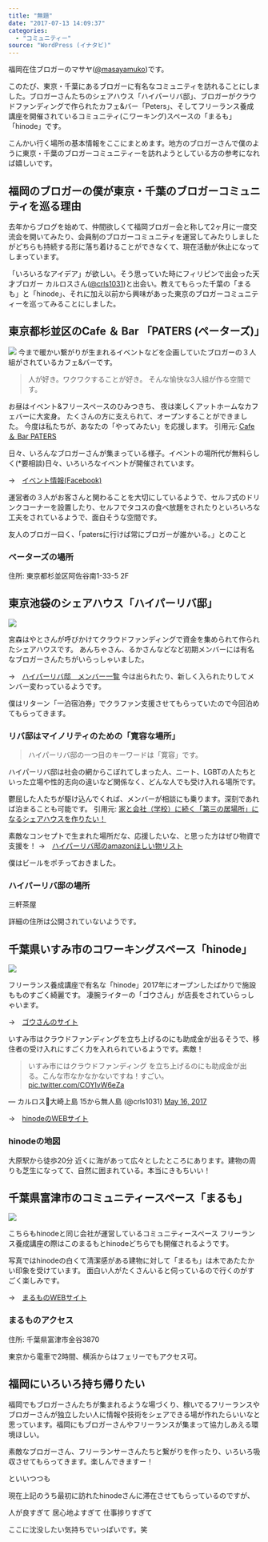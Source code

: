 ```yaml
---
title: "無題"
date: "2017-07-13 14:09:37"
categories:
  - "コミュニティー"
source: "WordPress (イナタビ)"
---
```


福岡在住ブロガーのマサヤ([@masayamuko](https://twitter.com/MasayaMuko))です。

このたび、東京・千葉にあるブロガーに有名なコミュニティを訪れることにしました。ブロガーさんたちのシェアハウス「ハイパーリバ邸」、ブロガーがクラウドファンディングで作られたカフェ&バー「Peters」、そしてフリーランス養成講座を開催されているコミュニティ(こワーキング)スペースの「まるも」「hinode」です。

こんかい行く場所の基本情報をここにまとめます。地方のブロガーさんで僕のように東京・千葉のブロガーコミュニティーを訪れようとしている方の参考になれば嬉しいです。

## 福岡のブロガーの僕が東京・千葉のブロガーコミュニティを巡る理由

去年からブログを始めて、仲間欲しくて福岡ブロガー会と称して2ヶ月に一度交流会を開いてみたり、会員制のブロガーコミュニティを運営してみたりしましたがどちらも持続する形に落ち着けることができなくて、現在活動が休止になってしまっています。

「いろいろなアイデア」が欲しい。そう思っていた時にフィリピンで出会った天才ブロガー カルロスさん([@crls1031](https://twitter.com/crls1031))と出会い。教えてもらった千葉の「まるも」と「hinode」、それに加え以前から興味があった東京のブロガーコミュニティーを巡ってみることにしました。

## 東京都杉並区のCafe ＆ Bar 「PATERS (ペーターズ)」

![](https://masayamuko.com/wp/wp-content/uploads/2017/07/pc_main.png)
今まで暖かい繋がりが生まれるイベントなどを企画していたブロガーの３人組がされているカフェ&バーです。

> 人が好き。ワクワクすることが好き。
そんな愉快な3人組が作る空間です。

お昼はイベント&フリースペースのひみつきち、
夜は楽しくアットホームなカフェバーに大変身。
たくさんの方に支えられて、オープンすることができました。
今度は私たちが、あなたの「やってみたい」を応援します。
引用元: [Cafe ＆ Bar PATERS](https://t.co/d30l33bkGx)

日々、いろんなブロガーさんが集まっている様子。イベントの場所代が無料らしく(*要相談)日々、いろいろなイベントが開催されています。

→　[イベント情報(Facebook)](https://www.facebook.com/pg/PATERS3/events/)

運営者の３人がお客さんと関わることを大切にしているようで、セルフ式のドリンクコーナーを設置したり、セルフでタコスの食べ放題をされたりといろいろな工夫をされているようで、面白そうな空間です。

友人のブロガー曰く、「patersに行けば常にブロガーが誰かいる。」とのこと

### ペーターズの場所

住所: 東京都杉並区阿佐谷南1-33-5 2F

## 東京池袋のシェアハウス「ハイパーリバ邸」

![](https://masayamuko.com/wp/wp-content/uploads/2017/07/S__30359554.jpg)

宮森はやとさんが呼びかけてクラウドファンディングで資金を集められて作られたシェアハウスです。
あんちゃさん、るかさんなどなど初期メンバーには有名なブロガーさんたちがいらっしゃいました。

→　[ハイパーリバ邸　メンバー一覧](http://hyperliverty.com/member)
今は出られたり、新しく入られたりしてメンバー変わっているようです。

僕はリターン「一泊宿泊券」でクラファン支援させてもらっていたので今回泊めてもらってきます。

### リバ邸はマイノリティのための「寛容な場所」

> ハイパーリバ邸の一つ目のキーワードは「寛容」です。

ハイパーリバ邸は社会の網からこぼれてしまった人、ニート、LGBTの人たちといった立場や性的志向の違いなど関係なく、どんな人でも受け入れる場所です。

鬱屈した人たちが駆け込んでくれば、メンバーが相談にも乗ります。深刻であれば泊まることも可能です。
引用元: [家と会社（学校）に続く「第三の居場所」になるシェアハウスを作りたい！](https://camp-fire.jp/projects/view/7679)

素敵なコンセプトで生まれた場所だな、応援したいな、と思った方はぜひ物資で支援を！
→　[ハイパーリバ邸のamazonほしい物リスト](https://www.amazon.co.jp/registry/wishlist/31V8LR1P4PEZ3)

僕はビールをポチっておきました。

### ハイパーリバ邸の場所

三軒茶屋

詳細の住所は公開されていないようです。

## 千葉県いすみ市のコワーキングスペース「hinode」

![](https://masayamuko.com/wp/wp-content/uploads/2017/07/free-768x512.jpg)

フリーランス養成講座で有名な「hinode」2017年にオープンしたばかりで施設もものすごく綺麗です。
凄腕ライターの「ゴウさん」が店長をされていらっしゃいます。

→　[ゴウさんのサイト](http://web-na-job.com/)

いすみ市はクラウドファンディングを立ち上げるのにも助成金が出るそうで、移住者の受け入れにすごく力を入れられているようです。素敵！

> いすみ市にはクラウドファンディング を立ち上げるのにも助成金が出る。こんな市なかなかないですね！すごい。 [pic.twitter.com/COYIvW6eZa](https://t.co/COYIvW6eZa)

— カルロス🏉大崎上島 15から無人島 (@crls1031) [May 16, 2017](https://twitter.com/crls1031/status/864304177538678784)

→　[hinodeのWEBサイト](http://hinode-isumi.com/)

### hinodeの地図

大原駅から徒歩20分
近くに海があって広々としたところにあります。建物の周りも芝生になってて、自然に囲まれている。本当にきもちいい！

## 千葉県富津市のコミュニティースペース「まるも」

![](https://masayamuko.com/wp/wp-content/uploads/2017/07/283_large.jpg)

こちらもhinodeと同じ会社が運営しているコミュニティースペース
フリーランス養成講座の際はこのまるもとhinodeどちらでも開催されるようです。

写真ではhinodeの白くて清潔感がある建物に対して「まるも」は木であたたかい印象を受けています。
面白い人がたくさんいると伺っているので行くのがすごく楽しみです。

→　[まるものWEBサイト](http://marumo.net/)

### まるものアクセス

住所: 千葉県富津市金谷3870

東京から電車で2時間、横浜からはフェリーでもアクセス可。

## 福岡にいろいろ持ち帰りたい

福岡でもブロガーさんたちが集まれるような場づくり、稼いでるフリーランスやブロガーさんが独立したい人に情報や技術をシェアできる場が作れたらいいなと思っています。福岡にもブロガーさんやフリーランスが集まって協力しあえる環境ほしい。

素敵なブロガーさん、フリーランサーさんたちと繋がりを作ったり、いろいろ吸収させてもらってきます。楽しんできますー！

といいつつも

現在上記のうち最初に訪れたhinodeさんに滞在させてもらっているのですが、

人が良すぎて
居心地よすぎて
仕事捗りすぎて

ここに沈没したい気持ちでいっぱいです。笑
